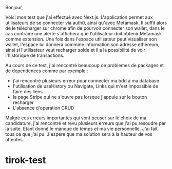 Bonjour,

Voici mon test que j'ai effectué avec Next.js. L'application permet aux utilisateurs de se connecter via auth0, ainsi qu'avec Metamask.
Il suffit alors de le télécharger sur chrome afin de pourvoir connecter son wallet, dans le cas contraire une alerte s'affichera que l'utilisateur doit obtenir Metamask comme extension.
Une fois dans l'espace utilisateur peut visualiser son wallet, l'espace lui donnera commme information son adresse ethereum, ainsi si l'utilisateur veut recharger solde et il a la possibilité de voir l'historique de transactions.

Au cours de ce test, j'ai rencontré beaucoup de problemes de packages et de dependences comme par exemple :
- j'ai rencontré plusieurs erreur pour connecter ma bdd à ma database 
- l'utilisation de useHistory ou Navigate, Links qui m'est impossible de faire des liens
- la page Stripe qui ne s'ouvre pas lorsque j'appuie sur le bouton recharger
- L'absence d'operation CRUD

Malgré ces erreurs importantes qui vont peuser sur le choix de ma candidature, j'ai rencontré et revu plusieurs erreurs que  j'ai pu resoudre par la suite. Etant donné le manque de temps et ma vie personnelle. J'ai fait tous ce que j'ai pu. J'espere que ma solution sera à la hauteur de vos attentes. 
# tirok-test

